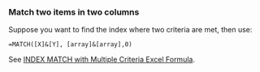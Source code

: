 ### Match two items in two columns
Suppose you want to find the index where two criteria are met, then use:
```
=MATCH([X]&[Y], [array]&[array],0)
```

See [INDEX MATCH with Multiple Criteria Excel Formula](https://www.careerprinciples.com/resources/index-match-with-multiple-criteria).
